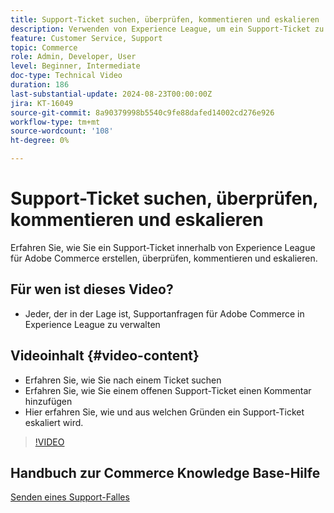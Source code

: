 ```yaml
---
title: Support-Ticket suchen, überprüfen, kommentieren und eskalieren
description: Verwenden von Experience League, um ein Support-Ticket zu suchen, zu überprüfen, zu kommentieren und zu eskalieren
feature: Customer Service, Support
topic: Commerce
role: Admin, Developer, User
level: Beginner, Intermediate
doc-type: Technical Video
duration: 186
last-substantial-update: 2024-08-23T00:00:00Z
jira: KT-16049
source-git-commit: 8a90379998b5540c9fe88dafed14002cd276e926
workflow-type: tm+mt
source-wordcount: '108'
ht-degree: 0%

---
```



# Support-Ticket suchen, überprüfen, kommentieren und eskalieren

Erfahren Sie, wie Sie ein Support-Ticket innerhalb von Experience League für Adobe Commerce erstellen, überprüfen, kommentieren und eskalieren.

## Für wen ist dieses Video?

* Jeder, der in der Lage ist, Supportanfragen für Adobe Commerce in Experience League zu verwalten

## Videoinhalt {#video-content}

* Erfahren Sie, wie Sie nach einem Ticket suchen
* Erfahren Sie, wie Sie einem offenen Support-Ticket einen Kommentar hinzufügen
* Hier erfahren Sie, wie und aus welchen Gründen ein Support-Ticket eskaliert wird.

>[!VIDEO](https://video.tv.adobe.com/v/3433076?learn=on)

## Handbuch zur Commerce Knowledge Base-Hilfe

[Senden eines Support-Falles](https://experienceleague.adobe.com/en/docs/commerce-knowledge-base/kb/help-center-guide/magento-help-center-user-guide#support-case)
